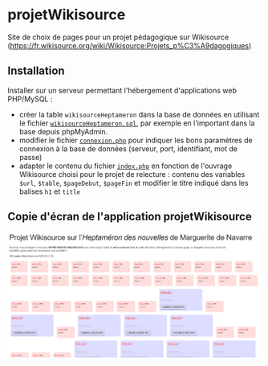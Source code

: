 # projetWikisource
Site de choix de pages pour un projet pédagogique sur Wikisource (https://fr.wikisource.org/wiki/Wikisource:Projets_p%C3%A9dagogiques)

## Installation
Installer sur un serveur permettant l'hébergement d'applications web PHP/MySQL :
* créer la table `wikisourceHeptameron` dans la base de données en utilisant le fichier [`wikisourceHeptameron.sql`](https://github.com/citedesdames/projetWikisource/blob/main/wikisourceHeptameron.sql), par exemple en l'important dans la base depuis phpMyAdmin.
* modifier le fichier [`connexion.php`](https://github.com/citedesdames/projetWikisource/blob/main/connexion.php) pour indiquer les bons paramètres de connexion à la base de données (serveur, port, identifiant, mot de passe)
* adapter le contenu du fichier [`index.php`](https://github.com/citedesdames/projetWikisource/blob/main/index.php) en fonction de l'ouvrage Wikisource choisi pour le projet de relecture : contenu des variables `$url`, `$table`, `$pageDebut`, `$pageFin` et modifier le titre indiqué dans les balises `h1` et `title`

## Copie d'écran de l'application projetWikisource
![Copie d'écran de l'application projetWikisource!](/screenshot-projet-Wikisource.png "Copie d'écran de l'application projetWikisource")